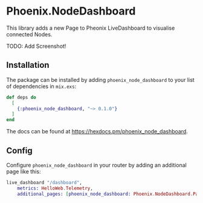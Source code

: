 # Phoenix.NodeDashboard

This library adds a new Page to Pheonix LiveDashboard to visualise connected Nodes.

TODO: Add Screenshot!

## Installation

The package can be installed by adding `phoenix_node_dashboard` to your list of dependencies in `mix.exs`:

```elixir
def deps do
  [
    {:phoenix_node_dashboard, "~> 0.1.0"}
  ]
end
```

The docs can be found at <https://hexdocs.pm/phoenix_node_dashboard>.

## Config

Configure `phoenix_node_dashboard` in your router by adding an additional page like this:

```elixir
live_dashboard "/dashboard",
    metrics: HelloWeb.Telemetry,
    additional_pages: [phoenix_node_dashboard: Phoenix.NodeDashboard.Page]
```
